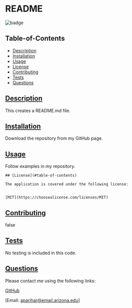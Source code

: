 # README
  
  ![badge](https://img.shields.io/badge/license-MIT-blue)
    

  ## Table-of-Contents

  * [Description](#description)
  * [Installation](#installation)
  * [Usage](#usage)
  * [License](#license)
  * [Contributing](#contributing)
  * [Tests](#tests)
  * [Questions](#questions)
  
  ## [Description](#table-of-contents)

  This creates a README.md file.

  ## [Installation](#table-of-contents)

  Download the repository from my GitHub page.

  ## [Usage](#table-of-contents)

  Follow examples in my repository.
  
  
    ## [License](#table-of-contents)
  
    The application is covered under the following license:
  
    
    [MIT](https://choosealicense.com/licenses/MIT)
      
      

  ## [Contributing](#table-of-contents)
  
  false

  ## [Tests](#table-of-contents)

  No testing is included in this code.

  ## [Questions](#table-of-contents)

  Please contact me using the following links:

  [GitHub](https://github.com/aparihar1984)

  [Email: aparihar@email.arizona.edu]
